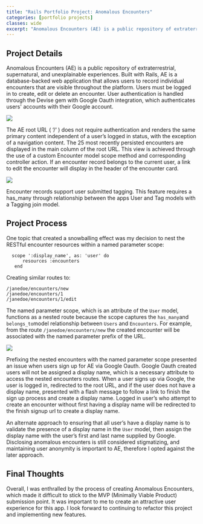 ```yaml
---
title: "Rails Portfolio Project: Anomalous Encounters"
categories: [portfolio projects]
classes: wide
excerpt: "Anomalous Encounters (AE) is a public repository of extraterrestrial, supernatural, and unexplainable experiences. Built with Rails, AE is a database-backed web application that allows users to record individual encounters that are visible throughout the platform."
---
```


## Project Details

Anomalous Encounters (AE) is a public repository of extraterrestrial, supernatural, and unexplainable experiences. Built with Rails, AE is a database-backed web application that allows users to record individual encounters that are visible throughout the platform. Users must be logged in to create, edit or delete an encounter. User authentication is handled through the Devise gem with Google Oauth integration, which authenticates users' accounts with their Google account.

![](https://i.imgur.com/exZITYhl.png?1)

The AE root URL ( ‘/‘ ) does not require authentication and renders the same primary content independent of a user’s logged in status, with the exception of a navigation content. The 25 most recently persisted encounters are displayed in the main column of the  root URL. This view is achieved through the use of a custom Encounter model scope method and corresponding controller action.  If an encounter record belongs to the current user,  a link to edit the encounter will display in the header of the encounter card.  

![](https://i.imgur.com/f3Kni3zl.png?1)

Encounter records support user submitted tagging. This feature requires a has_many through relationship between the apps User and Tag models with a Tagging join model.  

## Project Process

One topic that created a snowballing effect was my decision to nest the RESTful encounter resources within a named parameter scope:

~~~
​  scope ':display_name', as: 'user' do    
      resources :encounters  
   end
~~~

​​Creating similar routes to:

~~~
​/janedoe/encounters/new
​/janedoe/encounters/1
​/janedoe/encounters/1/edit
~~~

The named parameter scope, which is an attribute of the `User` model, functions as a nested route because the scope captures the `has_many`​and `belongs_to`​model relationship between `Users` and `Encounters`.  ​For example, from the route `/janedoe/encounters/new` the created encounter will be associated with the named parameter prefix of the URL.

![](https://i.imgur.com/pOND8X6m.png)

Prefixing the nested encounters with the named parameter scope presented an issue when users sign up for AE via Google Oauth. Google Oauth created users will not be assigned a display name, which is a necessary attribute to access the nested encounters routes. When a user signs up via Google, the user is logged in, redirected to the root URL, and if the user does not have a display name, presented with a flash message to follow a link to finish the sign up process and create a display name. Logged in user’s who attempt to create an encounter without first having a display name will be redirected to the finish signup url to create a display name.

An alternate approach to ensuring that all user’s have a display name is to validate the presence of a display name in the `User` model, then assign the display name with the user’s first and last name supplied by Google. Disclosing anomalous encounters is still considered stigmatizing, and maintaining user anonymity is important to AE, therefore I opted against the later approach.

## Final Thoughts

Overall, I was enthralled by the process of creating Anomalous Encounters, which made it difficult to stick to the MVP (Minimally Viable Product) submission point. It was important to me to create an attractive user experience for this app. I look forward to continuing to refactor this project and implementing new features.
